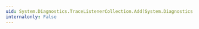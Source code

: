 ```yaml
---
uid: System.Diagnostics.TraceListenerCollection.Add(System.Diagnostics.TraceListener)
internalonly: False
---
```

